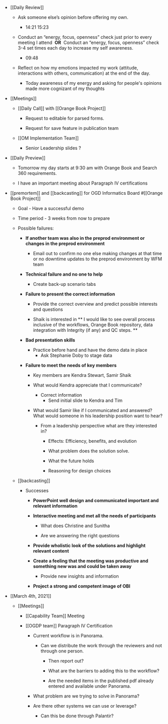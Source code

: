 - [[Daily Review]]
	 - Ask someone else’s opinion before offering my own.
		 - 14:21 15:23

	 - Conduct an “energy, focus, openness” check just prior to every meeting I attend  **OR**  Conduct an “energy, focus, openness” check 3-4 set times each day to increase my self awareness.
		 - 09:48

	 - Reflect on how my emotions impacted my work (attitude, interactions with others, communication) at the end of the day.
		 - Today awareness of my energy and asking for people's opinions made more cognizant of my thoughts

- [[Meetings]]
	 - [[Daily Call]] with [[Orange Book Project]]
		 - Request to editable for parsed forms. 

		 - Request for save feature in publication team

	 - [[OM Implementation Team]]
		 - Senior Leadership slides ?

- [[Daily Preview]]
	 - Tomorrow my day starts at 9:30 am with Orange Book and Search 360 requirements. 

	 - I have an important meeting about Paragraph IV certifications

- [[premortem]] and [[backcasting]] for OGD Informatics Board #[[Orange Book Project]]
	 - Goal - Have a successful demo

	 - Time period - 3 weeks from now to prepare

	 - Possible failures:
		 - __If another team was also in the preprod environment or changes in the preprod environment__
			 - Email out to confirm no one else making changes at that time or no downtime updates to the preprod environment by WFM team

		 - __Technical failure and no one to help__
			 - Create back-up scenario tabs 

		 - __Failure to present the correct information__
			 - Provide the correct overview and predict possible interests and questions

			 - Shaik is interested in ** I would like to see overall process inclusive
of the workflows, Orange Book repository, data integration with Integrity (if
any) and QC steps. **

		 - __Bad presentation skills__
			 - Practice before hand and have the demo data in place
				 - Ask Stephanie Doby to stage data

		 - __Failure to meet the needs of key members__
			 - Key members are Kendra Stewart, Samir Shaik

			 - What would Kendra appreciate that I communicate?
				 - Correct information
					 - Send initial slide to Kendra and Tim

			 - What would Samir like if I communicated and answered? What would someone in his leadership position want to hear?
				 - From a leadership perspective what are they interested in?
					 - Effects: Efficiency, benefits, and evolution

					 - What problem does the solution solve.

					 - What the future holds

					 - Reasoning for design choices

	 - [[backcasting]]
		 - Successes
			 - __PowerPoint well design and communicated important and relevant information__

			 - __Interactive meeting and met all the needs of participants__
				 - What does Christine and Sunitha

				 - Are we answering the right questions

			 - __Provide wholistic look of the solutions and highlight relevant content__

			 - __Create a feeling that the meeting was productive and something new was and could be taken away__
				 - Provide new insights and information

			 - __Project a strong and competent image of  OBI__

- [[March 4th, 2021]]
	 - [[Meetings]]
		 - [[Capability Team]] Meeting

		 - [[OGDP team]] Paragraph IV Certification
			 - Current workflow is in Panorama.
				 - Can we distribute the work through the reviewers and not through one person. 
					 - Then report out?

					 - What are the barriers to adding this to the workflow?

					 - Are the needed items in the published pdf already entered and available under Panorama.

			 - What problem are we trying to solve in Panorama?

			 - Are there other systems we can use or leverage?
				 - Can this be done through Palantir?

